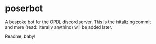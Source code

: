 # poserbot

A bespoke bot for the OPDL discord server. This is the initalizing commit and more (read: literally anything) will be added later.

Readme, baby!  
